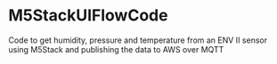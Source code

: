 # M5StackUIFlowCode
Code to get humidity, pressure and temperature from an ENV II sensor using M5Stack and publishing the data to AWS over MQTT
